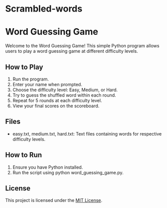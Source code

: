 # Scrambled-words
# Word Guessing Game
Welcome to the Word Guessing Game! This simple Python program allows users to play a word guessing game at different difficulty levels.

## How to Play
1. Run the program.
2. Enter your name when prompted.
3. Choose the difficulty level: Easy, Medium, or Hard.
4. Try to guess the shuffled word within each round.
5. Repeat for 5 rounds at each difficulty level.
6. View your final scores on the scoreboard.

## Files
- easy.txt, medium.txt, hard.txt: Text files containing words for respective difficulty levels.

## How to Run
1. Ensure you have Python installed.
2. Run the script using python word_guessing_game.py.

## License
This project is licensed under the [MIT License](LICENSE).
